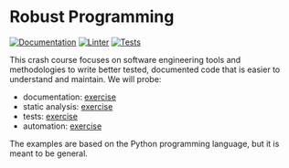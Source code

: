 # Robust Programming

[![Documentation](https://github.com/JulienPeloton/robprog/actions/workflows/deploy_doc.yml/badge.svg)](https://github.com/JulienPeloton/robprog/actions/workflows/deploy_doc.yml)
[![Linter](https://github.com/JulienPeloton/robprog/actions/workflows/linter.yml/badge.svg)](https://github.com/JulienPeloton/robprog/actions/workflows/linter.yml)
[![Tests](https://github.com/JulienPeloton/robprog/actions/workflows/test.yml/badge.svg)](https://github.com/JulienPeloton/robprog/actions/workflows/test.yml)

This crash course focuses on software engineering tools and methodologies to write better tested, documented code that is easier to understand and maintain. We will probe:

- documentation: [exercise](README_DOC.md)
- static analysis: [exercise](README_STATIC.md)
- tests: [exercise](README_TEST.md)
- automation: [exercise](README_AUTO.md)

The examples are based on the Python programming language, but it is meant to be general.